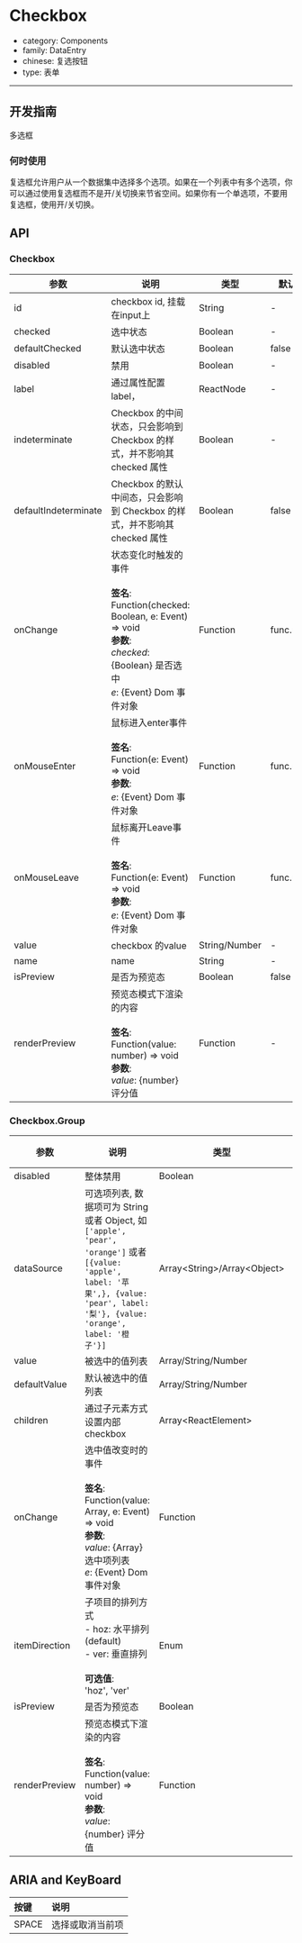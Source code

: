 # Checkbox

-   category: Components
-   family: DataEntry
-   chinese: 复选按钮
-   type: 表单

---

## 开发指南

多选框

### 何时使用

复选框允许用户从一个数据集中选择多个选项。如果在一个列表中有多个选项，你可以通过使用复选框而不是开/关切换来节省空间。如果你有一个单选项，不要用复选框，使用开/关切换。

## API

### Checkbox

| 参数                   | 说明                                                                                                                                         | 类型            | 默认值       |
| -------------------- | ------------------------------------------------------------------------------------------------------------------------------------------ | ------------- | --------- |
| id                   | checkbox id, 挂载在input上                                                                                                                     | String        | -         |
| checked              | 选中状态                                                                                                                                       | Boolean       | -         |
| defaultChecked       | 默认选中状态                                                                                                                                     | Boolean       | false     |
| disabled             | 禁用                                                                                                                                         | Boolean       | -         |
| label                | 通过属性配置label，                                                                                                                               | ReactNode     | -         |
| indeterminate        | Checkbox 的中间状态，只会影响到 Checkbox 的样式，并不影响其 checked 属性                                                                                         | Boolean       | -         |
| defaultIndeterminate | Checkbox 的默认中间态，只会影响到 Checkbox 的样式，并不影响其 checked 属性                                                                                        | Boolean       | false     |
| onChange             | 状态变化时触发的事件<br/><br/>**签名**:<br/>Function(checked: Boolean, e: Event) => void<br/>**参数**:<br/>_checked_: {Boolean} 是否选中<br/>_e_: {Event} Dom 事件对象 | Function      | func.noop |
| onMouseEnter         | 鼠标进入enter事件<br/><br/>**签名**:<br/>Function(e: Event) => void<br/>**参数**:<br/>_e_: {Event} Dom 事件对象                                               | Function      | func.noop |
| onMouseLeave         | 鼠标离开Leave事件<br/><br/>**签名**:<br/>Function(e: Event) => void<br/>**参数**:<br/>_e_: {Event} Dom 事件对象                                               | Function      | func.noop |
| value                | checkbox 的value                                                                                                                            | String/Number | -         |
| name                 | name                                                                                                                                       | String        | -         |
| isPreview            | 是否为预览态                                                                                                                                     | Boolean       | false     |
| renderPreview        | 预览态模式下渲染的内容<br/><br/>**签名**:<br/>Function(value: number) => void<br/>**参数**:<br/>_value_: {number} 评分值                                          | Function      | -         |

### Checkbox.Group

| 参数            | 说明                                                                                                                                                                | 类型                                | 默认值      |
| ------------- | ----------------------------------------------------------------------------------------------------------------------------------------------------------------- | --------------------------------- | -------- |
| disabled      | 整体禁用                                                                                                                                                              | Boolean                           | -        |
| dataSource    | 可选项列表, 数据项可为 String 或者 Object, 如 `['apple', 'pear', 'orange']` 或者 `[{value: 'apple', label: '苹果',}, {value: 'pear', label: '梨'}, {value: 'orange', label: '橙子'}]` | Array&lt;String>/Array&lt;Object> | \[]      |
| value         | 被选中的值列表                                                                                                                                                           | Array/String/Number               | -        |
| defaultValue  | 默认被选中的值列表                                                                                                                                                         | Array/String/Number               | -        |
| children      | 通过子元素方式设置内部 checkbox                                                                                                                                              | Array&lt;ReactElement>            | -        |
| onChange      | 选中值改变时的事件<br/><br/>**签名**:<br/>Function(value: Array, e: Event) => void<br/>**参数**:<br/>_value_: {Array} 选中项列表<br/>_e_: {Event} Dom 事件对象                                | Function                          | () => {} |
| itemDirection | 子项目的排列方式<br/>- hoz: 水平排列 (default)<br/>- ver: 垂直排列<br/><br/>**可选值**:<br/>'hoz', 'ver'                                                                                  | Enum                              | 'hoz'    |
| isPreview     | 是否为预览态                                                                                                                                                            | Boolean                           | false    |
| renderPreview | 预览态模式下渲染的内容<br/><br/>**签名**:<br/>Function(value: number) => void<br/>**参数**:<br/>_value_: {number} 评分值                                                                 | Function                          | -        |

## ARIA and KeyBoard

| 按键    | 说明       |
| :---- | :------- |
| SPACE | 选择或取消当前项 |
